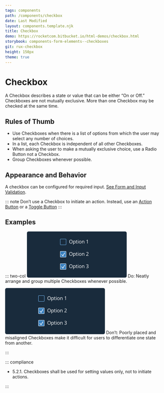 ```yaml
---
tags: components
path: /components/checkbox
date: Last Modified
layout: components.template.njk
title: Checkbox
demo: https://rocketcom.bitbucket.io/html-demos/checkbox.html
storybook: components-form-elements--checkboxes
git: rux-checkbox
height: 150px
theme: true
---
```


# Checkbox

A Checkbox describes a state or value that can be either “On or Off.” Checkboxes are not mutually exclusive. More than one Checkbox may be checked at the same time.

## Rules of Thumb

- Use Checkboxes when there is a list of options from which the user may select any number of choices.
- In a list, each Checkbox is independent of all other Checkboxes.
- When asking the user to make a mutually exclusive choice, use a Radio Button not a Checkbox.
- Group Checkboxes whenever possible.

## Appearance and Behavior

A checkbox can be configured for required input. [See Form and Input Validation](./validation/).

::: note
Don’t use a Checkbox to initiate an action. Instead, use an [Action Button](../button) or a [Toggle Button](./toggle)
:::

## Examples

::: two-col
![Do: Neatly arrange and group multiple Checkboxes whenever possible.](/img/components/checkbox-do-1.png "Do: Neatly arrange and group multiple Checkboxes whenever possible.")
Do: Neatly arrange and group multiple Checkboxes whenever possible.

![Don’t: Poorly placed and misaligned Checkboxes make it difficult for users to differentiate one state from another.](/img/components/checkbox-do-1.png "Don’t: Poorly placed and misaligned Checkboxes make it difficult for users to differentiate one state from another.")
Don’t: Poorly placed and misaligned Checkboxes make it difficult for users to differentiate one state from another.

:::

::: compliance

- 5.2.1. Checkboxes shall be used for setting values only, not to initiate actions.

:::
